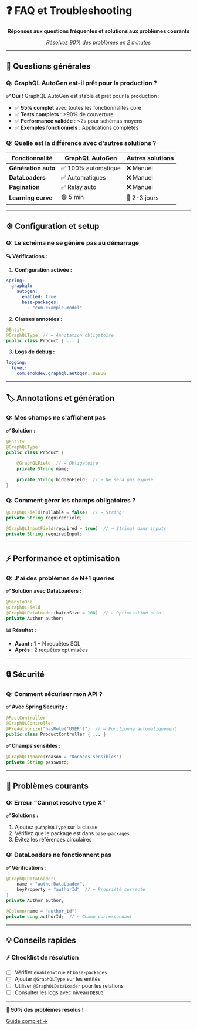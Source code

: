 # ❓ FAQ et Troubleshooting

<div align="center">

**Réponses aux questions fréquentes et solutions aux problèmes courants**

*Résolvez 90% des problèmes en 2 minutes*

</div>

---

## 🚀 Questions générales

### Q: GraphQL AutoGen est-il prêt pour la production ?

**✅ Oui !** GraphQL AutoGen est stable et prêt pour la production :

- ✅ **95% complet** avec toutes les fonctionnalités core
- ✅ **Tests complets** : >90% de couverture
- ✅ **Performance validée** : <2s pour schémas moyens
- ✅ **Exemples fonctionnels** : Applications complètes

### Q: Quelle est la différence avec d'autres solutions ?

| Fonctionnalité | GraphQL AutoGen | Autres solutions |
|----------------|-----------------|------------------|
| **Génération auto** | ✅ 100% automatique | ❌ Manuel |
| **DataLoaders** | ✅ Automatiques | ❌ Manuel |
| **Pagination** | ✅ Relay auto | ❌ Manuel |
| **Learning curve** | 🟢 5 min | 🔴 2-3 jours |

---

## ⚙️ Configuration et setup

### Q: Le schéma ne se génère pas au démarrage

**🔍 Vérifications :**

1. **Configuration activée :**
```yaml
spring:
  graphql:
    autogen:
      enabled: true
      base-packages: 
        - "com.example.model"
```

2. **Classes annotées :**
```java
@Entity
@GraphQLType  // ← Annotation obligatoire
public class Product { ... }
```

3. **Logs de debug :**
```yaml
logging:
  level:
    com.enokdev.graphql.autogen: DEBUG
```

---

## 🏷️ Annotations et génération

### Q: Mes champs ne s'affichent pas

**✅ Solution :**
```java
@Entity
@GraphQLType
public class Product {
    
    @GraphQLField  // ← Obligatoire
    private String name;
    
    private String hiddenField;  // ← Ne sera pas exposé
}
```

### Q: Comment gérer les champs obligatoires ?

```java
@GraphQLField(nullable = false)  // → String!
private String requiredField;

@GraphQLInputField(required = true)  // → String! dans inputs
private String requiredInput;
```

---

## ⚡ Performance et optimisation

### Q: J'ai des problèmes de N+1 queries

**✅ Solution avec DataLoaders :**
```java
@ManyToOne
@GraphQLField
@GraphQLDataLoader(batchSize = 100)  // ← Optimisation auto
private Author author;
```

**📊 Résultat :**
- **Avant :** 1 + N requêtes SQL
- **Après :** 2 requêtes optimisées

---

## 🔒 Sécurité

### Q: Comment sécuriser mon API ?

**✅ Avec Spring Security :**
```java
@RestController
@GraphQLController
@PreAuthorize("hasRole('USER')")  // ← Fonctionne automatiquement
public class ProductController { ... }
```

**✅ Champs sensibles :**
```java
@GraphQLIgnore(reason = "Données sensibles")
private String password;
```

---

## 🐛 Problèmes courants

### Q: Erreur "Cannot resolve type X"

**✅ Solutions :**
1. Ajoutez `@GraphQLType` sur la classe
2. Vérifiez que le package est dans `base-packages`
3. Évitez les références circulaires

### Q: DataLoaders ne fonctionnent pas

**✅ Vérifications :**
```java
@GraphQLDataLoader(
    name = "authorDataLoader",
    keyProperty = "authorId"  // ← Propriété correcte
)
private Author author;

@Column(name = "author_id")
private Long authorId;  // ← Champ correspondant
```

---

## 💡 Conseils rapides

### ⚡ Checklist de résolution
- [ ] Vérifier `enabled=true` et `base-packages`
- [ ] Ajouter `@GraphQLType` sur les entités
- [ ] Utiliser `@GraphQLDataLoader` pour les relations
- [ ] Consulter les logs avec niveau `DEBUG`

---

**🎯 90% des problèmes résolus !**

[Guide complet →](./faq-complete.md)
